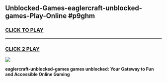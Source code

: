
## Unblocked-Games-eaglercraft-unblocked-games-Play-Online #p9ghm
<h3>
<a href="https://news.freeplayer.one?title=eaglercraft-unblocked-games&ref=3">CLICK TO PLAY</a></h3>
<hr>

<h3>
<a href="https://news.freeplayer.one?title=eaglercraft-unblocked-games&ref=3">CLICK 2 PLAY</a>
  
</h3>

<a href="https://news.freeplayer.one?title=eaglercraft-unblocked-games&ref=3"><img src="https://clearcache.store/games.png"></a>


**eaglercraft-unblocked-games games unblocked: Your Gateway to Fun and Accessible Online Gaming**
